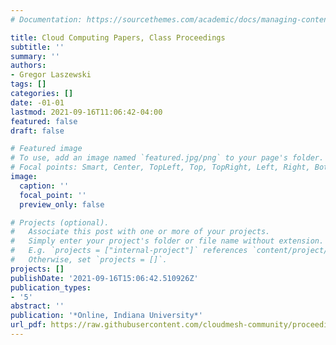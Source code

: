 ```yaml
---
# Documentation: https://sourcethemes.com/academic/docs/managing-content/

title: Cloud Computing Papers, Class Proceedings
subtitle: ''
summary: ''
authors:
- Gregor Laszewski
tags: []
categories: []
date: -01-01
lastmod: 2021-09-16T11:06:42-04:00
featured: false
draft: false

# Featured image
# To use, add an image named `featured.jpg/png` to your page's folder.
# Focal points: Smart, Center, TopLeft, Top, TopRight, Left, Right, BottomLeft, Bottom, BottomRight.
image:
  caption: ''
  focal_point: ''
  preview_only: false

# Projects (optional).
#   Associate this post with one or more of your projects.
#   Simply enter your project's folder or file name without extension.
#   E.g. `projects = ["internal-project"]` references `content/project/deep-learning/index.md`.
#   Otherwise, set `projects = []`.
projects: []
publishDate: '2021-09-16T15:06:42.510926Z'
publication_types:
- '5'
abstract: ''
publication: '*Online, Indiana University*'
url_pdf: https://raw.githubusercontent.com/cloudmesh-community/proceedings-fa18/master/vonLaszewski-proceedings-fa18-papers.pdf
---
```

